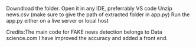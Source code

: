 Downdload the folder.
Open it in any IDE, preferrably VS code
Unzip news.csv (make sure to give the path of extracted folder in app.py)
Run the app.py either on a live server or local host




Credits:The main code for FAKE news detection belongs to Data science.com
I have improved the accuracy and added a front end.
